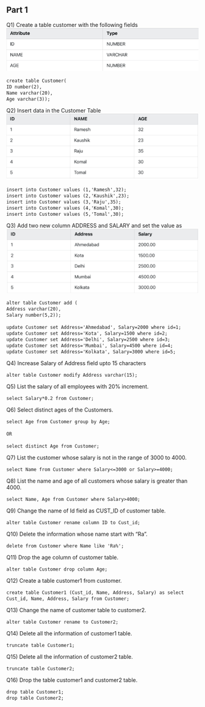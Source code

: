 ## Part 1

Q1) Create a table customer with the following fields
![](images/assignment2/table-attributes1.png)
```
create table Customer(
ID number(2),
Name varchar(20),
Age varchar(3));
```

Q2) Insert data in the Customer Table
![](images/assignment2/table1.png)
```
insert into Customer values (1,'Ramesh',32);
insert into Customer values (2,'Kaushik',23);
insert into Customer values (3,'Raju',35);
insert into Customer values (4,'Komal',30);
insert into Customer values (5,'Tomal',30);
```

Q3) Add two new column ADDRESS and SALARY and set the value as
![](images/assignment2/table2.png)
```
alter table Customer add (
Address varchar(20),
Salary number(5,2));

update Customer set Address='Ahmedabad', Salary=2000 where id=1;
update Customer set Address='Kota', Salary=1500 where id=2;
update Customer set Address='Delhi', Salary=2500 where id=3;
update Customer set Address='Mumbai', Salary=4500 where id=4;
update Customer set Address='Kolkata', Salary=3000 where id=5;
```

Q4) Increase Salary of Address field upto 15 characters
```
alter table Customer modify Address varchar(15);
```

Q5) List the salary of all employees with 20% increment.
```
select Salary*0.2 from Customer;
```

Q6) Select distinct ages of the Customers.
```
select Age from Customer group by Age;

OR

select distinct Age from Customer;
```

Q7) List the customer whose salary is not in the range of 3000 to 4000.
```
select Name from Customer where Salary<=3000 or Salary>=4000;
```

Q8) List the name and age of all customers whose salary is greater than 4000.
```
select Name, Age from Customer where Salary>4000;
```

Q9) Change the name of Id field as CUST_ID of customer table.
```
alter table Customer rename column ID to Cust_id;
```

Q10) Delete the information whose name start with “Ra”.
```
delete from Customer where Name like 'Ra%';
```

Q11) Drop the age column of customer table.
```
alter table Customer drop column Age;
```

Q12) Create a table customer1 from customer.
```
create table Customer1 (Cust_id, Name, Address, Salary) as select Cust_id, Name, Address, Salary from Customer;
```

Q13) Change the name of customer table to customer2.
```
alter table Customer rename to Customer2;
```

Q14) Delete all the information of customer1 table.
```
truncate table Customer1;
```

Q15) Delete all the information of customer2 table.
```
truncate table Customer2;
```

Q16) Drop the table customer1 and customer2 table.
```
drop table Customer1;
drop table Customer2;
```